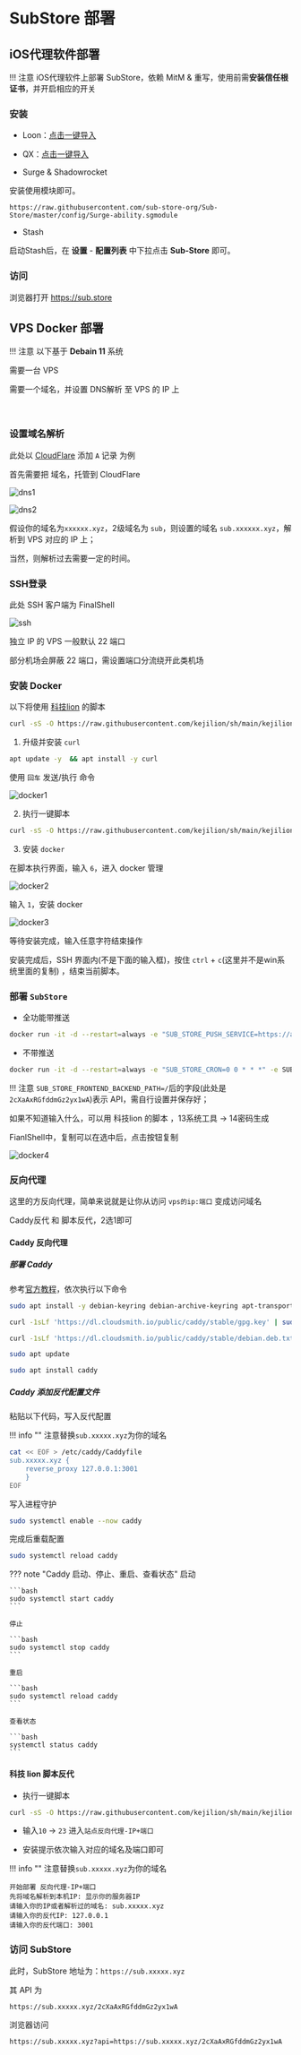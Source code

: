 # SubStore 部署

## iOS代理软件部署


<!-- prettier-ignore -->
!!! 注意
    iOS代理软件上部署 SubStore，依赖 MitM & 重写，使用前需**安装信任根证书**，并开启相应的开关

### 安装


- Loon：[点击一键导入](https://www.nsloon.com/openloon/import?plugin=https://raw.githubusercontent.com/sub-store-org/Sub-Store/master/config/Loon.plugin)


- QX：[点击一键导入](https://quantumult.app/x/open-app/add-resource?remote-resource=%7B%0A%20%20%22rewrite_remote%22%20%3A%20%5B%0A%20%20%20%20%22https%3A%2F%2Fmirror.ghproxy.com%2Fhttps%3A%2F%2Fraw.githubusercontent.com%2FPeng-YM%2FSub-Store%2Fmaster%2Fconfig%2FQX.snippet%2C%20tag%3DSub-Store%2C%20update-interval%3D172800%2C%20opt-parser%3Dfalse%2C%20enabled%3Dtrue%22%0A%20%20%5D%0A%7D)

- Surge & Shadowrocket

安装使用模块即可。

```
https://raw.githubusercontent.com/sub-store-org/Sub-Store/master/config/Surge-ability.sgmodule
```

- Stash

启动Stash后，在 **设置** - **配置列表** 中下拉点击 **Sub-Store** 即可。

  
### 访问

浏览器打开 https://sub.store 


## VPS Docker 部署

<!-- prettier-ignore -->
!!! 注意
    以下基于 **Debain 11** 系统

需要一台 VPS

需要一个域名，并设置 DNS解析 至 VPS 的 IP 上

　
### 设置域名解析


此处以 [CloudFlare](https://dash.cloudflare.com/) 添加 `A` 记录 为例

首先需要把 域名，托管到 CloudFlare

![dns1](../substore/Photo/dns1.webp)

![dns2](../substore/Photo/dns2.webp)

假设你的域名为`xxxxxx.xyz`，2级域名为 `sub`，则设置的域名 `sub.xxxxxx.xyz`，解析到 VPS 对应的 IP 上；

当然，则解析过去需要一定的时间。

### SSH登录

此处 SSH 客户端为 FinalShell

![ssh](../substore/Photo/ssh.webp)

独立 IP 的 VPS 一般默认 22 端口

部分机场会屏蔽 22 端口，需设置端口分流绕开此类机场

### 安装 Docker

以下将使用 [科技lion](https://kejilion.blogspot.com/2023/08/lionldnmp.html) 的脚本

```bash
curl -sS -O https://raw.githubusercontent.com/kejilion/sh/main/kejilion.sh && chmod +x kejilion.sh && ./kejilion.sh
```

1. 升级并安装 `curl`

```bash
apt update -y  && apt install -y curl
```

使用 `回车` 发送/执行 命令

![docker1](../substore/Photo/docker1.webp)

2. 执行一键脚本


```bash
curl -sS -O https://raw.githubusercontent.com/kejilion/sh/main/kejilion.sh && chmod +x kejilion.sh && ./kejilion.sh
```

3. 安装 `docker`

在脚本执行界面，输入 `6`，进入 docker 管理

![docker2](../substore/Photo/docker2.webp)

输入 `1`，安装 docker 

![docker3](../substore/Photo/docker3.webp)


等待安装完成，输入任意字符结束操作

安装完成后，SSH 界面内(不是下面的输入框)，按住 `ctrl` + `c`(这里并不是win系统里面的复制) ，结束当前脚本。

### 部署 `SubStore`

- 全功能带推送

```bash
docker run -it -d --restart=always -e "SUB_STORE_PUSH_SERVICE=https://api.day.app/XXXXXXXXXXXX/[推送标题]/[推送内容]?group=SubStore&autoCopy=1&isArchive=1&sound=shake&level=timeSensitive&icon=https%3A%2F%2Fraw.githubusercontent.com%2F58xinian%2Ficon%2Fmaster%2FSub-Store1.png"  -e "SUB_STORE_CRON=0 0 * * *" -e SUB_STORE_FRONTEND_BACKEND_PATH=/2cXaAxRGfddmGz2yx1wA -p 127.0.0.1:3001:3001 -v /root/sub-store-data:/opt/app/data --name sub-store xream/sub-store
```

- 不带推送

```bash
docker run -it -d --restart=always -e "SUB_STORE_CRON=0 0 * * *" -e SUB_STORE_FRONTEND_BACKEND_PATH=/2cXaAxRGfddmGz2yx1wA -p 127.0.0.1:3001:3001 -v /root/sub-store-data:/opt/app/data --name sub-store xream/sub-store
```


<!-- prettier-ignore -->
!!! 注意
    `SUB_STORE_FRONTEND_BACKEND_PATH=/`后的字段(此处是`2cXaAxRGfddmGz2yx1wA`)表示 API，需自行设置并保存好；

如果不知道输入什么，可以用 科技lion 的脚本 ，13系统工具 → 14密码生成

FianlShell中，复制可以在选中后，点击按钮复制

![docker4](../substore/Photo/docker4.webp)




### 反向代理

这里的方反向代理，简单来说就是让你从访问 `vps的ip:端口` 变成访问域名

Caddy反代 和 脚本反代，2选1即可

#### Caddy 反向代理

##### 部署 Caddy

参考[官方教程](https://caddy2.dengxiaolong.com/docs/install)，依次执行以下命令

```bash
sudo apt install -y debian-keyring debian-archive-keyring apt-transport-https
```

```bash
curl -1sLf 'https://dl.cloudsmith.io/public/caddy/stable/gpg.key' | sudo gpg --dearmor -o /usr/share/keyrings/caddy-stable-archive-keyring.gpg
```

```bash
curl -1sLf 'https://dl.cloudsmith.io/public/caddy/stable/debian.deb.txt' | sudo tee /etc/apt/sources.list.d/caddy-stable.list
```

```bash
sudo apt update
```

```bash
sudo apt install caddy
```

##### Caddy 添加反代配置文件

粘贴以下代码，写入反代配置

!!! info ""
    注意替换`sub.xxxxx.xyz`为你的域名

```bash
cat << EOF > /etc/caddy/Caddyfile
sub.xxxxx.xyz {
    reverse_proxy 127.0.0.1:3001
    }
EOF
```

写入进程守护

```bash
sudo systemctl enable --now caddy
```

完成后重载配置

```bash
sudo systemctl reload caddy
```


??? note "Caddy 启动、停止、重启、查看状态"
    启动

    ```bash
    sudo systemctl start caddy
    ```

    停止

    ```bash
    sudo systemctl stop caddy
    ```

    重启

    ```bash
    sudo systemctl reload caddy
    ```

    查看状态
    
    ```bash
    systemctl status caddy
    ```

#### 科技 lion 脚本反代

- 执行一键脚本

```bash
curl -sS -O https://raw.githubusercontent.com/kejilion/sh/main/kejilion.sh && chmod +x kejilion.sh && ./kejilion.sh
```

- 输入`10` → `23` 进入`站点反向代理-IP+端口`

- 安装提示依次输入对应的域名及端口即可

!!! info ""
    注意替换`sub.xxxxx.xyz`为你的域名

```
开始部署 反向代理-IP+端口
先将域名解析到本机IP: 显示你的服务器IP 
请输入你的IP或者解析过的域名: sub.xxxxx.xyz
请输入你的反代IP: 127.0.0.1
请输入你的反代端口: 3001
```


### 访问 SubStore

此时，SubStore 地址为：`https://sub.xxxxx.xyz`

其 API 为 
```
https://sub.xxxxx.xyz/2cXaAxRGfddmGz2yx1wA
```
浏览器访问 
```
https://sub.xxxxx.xyz?api=https://sub.xxxxx.xyz/2cXaAxRGfddmGz2yx1wA
```
